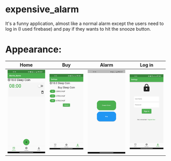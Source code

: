 # expensive_alarm

It's a funny application, almost like a normal alarm except the users need to log in (I used firebase) and pay if they wants to hit the snooze button.

# Appearance:

| Home                                                                                           | Buy                                                                         |  Alarm                                                                                           | Log in                                                                                            
| --------------------------------------------------------------------------------------- | --------------------------------------------------------------------------------------------- | --------------------------------------------------------------------------------------- |--------------------------------------------------------------------------------------- |
![](https://github.com/fpeti001/expensive_alarm_public/blob/master/assets/home_screen1.jpg) |  ![](https://github.com/fpeti001/expensive_alarm_public/blob/master/assets/buy_page.jpg) |  ![](https://github.com/fpeti001/expensive_alarm_public/blob/master/assets/alarm_screen.jpg) |  ![](https://github.com/fpeti001/expensive_alarm_public/blob/master/assets/login_page1.jpg) 


